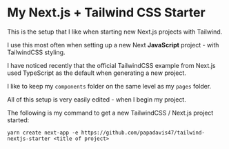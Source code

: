 # My Next.js + Tailwind CSS Starter

This is the setup that I like when starting new Next.js projects with Tailwind.

I use this most often when setting up a new Next **JavaScript** project - with TailwindCSS styling.

I have noticed recently that the official TailwindCSS example from Next.js used TypeScript as the default when generating a new project.

I like to keep my `components` folder on the same level as my `pages` folder.

All of this setup is very easily edited - when I begin my project.

The following is my command to get a new TailwindCSS / Next.js project started:

`yarn create next-app -e https://github.com/papadavis47/tailwind-nextjs-starter <title of project>`
